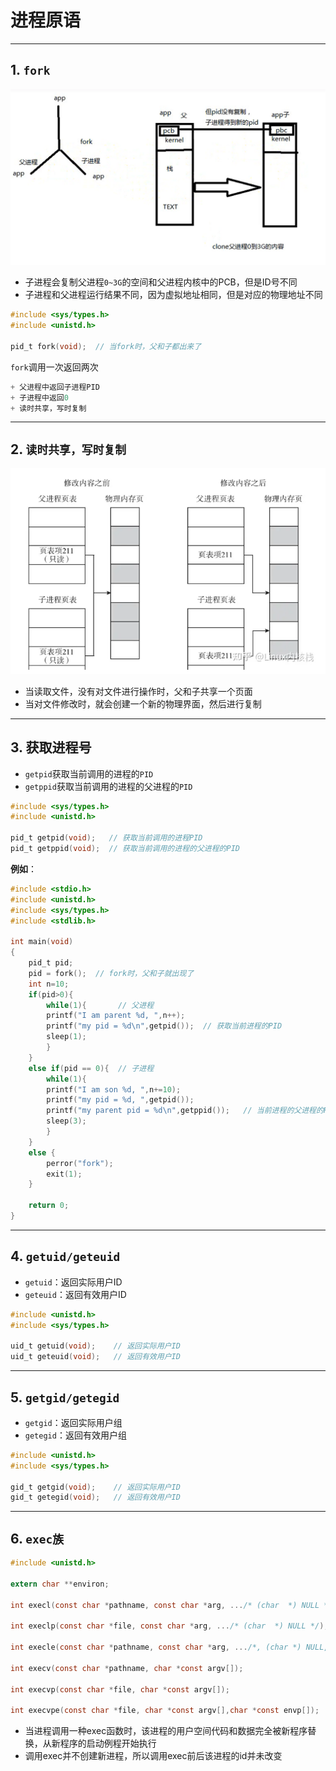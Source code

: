 # 进程原语

---

## 1. `fork`

![fork](images/2023-09-17-15-48-07.png)

* 子进程会复制父进程`0~3G`的空间和父进程内核中的PCB，但是ID号不同
* 子进程和父进程运行结果不同，因为虚拟地址相同，但是对应的物理地址不同

```c
#include <sys/types.h>
#include <unistd.h>

pid_t fork(void);  // 当fork时，父和子都出来了
```

`fork`调用一次返回两次

```c
+ 父进程中返回子进程PID
+ 子进程中返回0
+ 读时共享，写时复制
```

---

## 2. `读时共享，写时复制`

![读时共享，写时复制](images/2023-09-17-17-30-15.png)

* 当读取文件，没有对文件进行操作时，父和子共享一个页面
* 当对文件修改时，就会创建一个新的物理界面，然后进行复制

---

## 3. 获取进程号

* `getpid`获取当前调用的进程的`PID`
* `getppid`获取当前调用的进程的父进程的`PID`

```c
#include <sys/types.h>
#include <unistd.h>

pid_t getpid(void);   // 获取当前调用的进程PID
pid_t getppid(void);  // 获取当前调用的进程的父进程的PID 
```

**例如**：

```c
#include <stdio.h>
#include <unistd.h>
#include <sys/types.h>
#include <stdlib.h>

int main(void)
{
    pid_t pid;
    pid = fork();  // fork时，父和子就出现了
    int n=10;
    if(pid>0){
        while(1){       // 父进程
        printf("I am parent %d, ",n++);
        printf("my pid = %d\n",getpid());  // 获取当前进程的PID
        sleep(1);
        }
    }
    else if(pid == 0){  // 子进程
        while(1){
        printf("I am son %d, ",n+=10);  
        printf("my pid = %d, ",getpid());
        printf("my parent pid = %d\n",getppid());   // 当前进程的父进程的PID
        sleep(3);
        }
    }
    else {
        perror("fork");
        exit(1);
    }

    return 0;
}

```

---

## 4. `getuid/geteuid`

* `getuid`：返回实际用户ID
* `geteuid`：返回有效用户ID

```c
#include <unistd.h>
#include <sys/types.h>

uid_t getuid(void);    // 返回实际用户ID
uid_t geteuid(void);   // 返回有效用户ID
```

---

## 5. `getgid/getegid`

* `getgid`：返回实际用户组
* `getegid`：返回有效用户组

```c
#include <unistd.h>
#include <sys/types.h>

gid_t getgid(void);    // 返回实际用户ID
gid_t getegid(void);   // 返回有效用户ID 
```

---

## 6. `exec族`

```c
#include <unistd.h>

extern char **environ;

int execl(const char *pathname, const char *arg, .../* (char  *) NULL */);

int execlp(const char *file, const char *arg, .../* (char  *) NULL */);

int execle(const char *pathname, const char *arg, .../*, (char *) NULL, char *const envp[] */);

int execv(const char *pathname, char *const argv[]);

int execvp(const char *file, char *const argv[]);

int execvpe(const char *file, char *const argv[],char *const envp[]);
```

* 当进程调用一种exec函数时，该进程的用户空间代码和数据完全被新程序替换，从新程序的启动例程开始执行
* 调用exec并不创建新进程，所以调用exec前后该进程的id并未改变

```c

```
